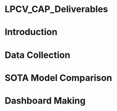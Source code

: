 # LPCV_CAP_Deliverables

# Introduction


# Data Collection


# SOTA Model Comparison


# Dashboard Making


